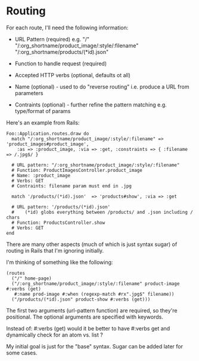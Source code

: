# Routing
For each route, I'll need the following information:

* URL Pattern (required) e.g.
  "/"
  "/:org_shortname/product_image/:style/:filename"
  "/:org_shortname/products/(*id).json"

* Function to handle request (required)

* Accepted HTTP verbs (optional, defaults ot all)

* Name (optional) - used to do "reverse routing" i.e. produce a URL from parameters

* Contraints (optional) - further refine the pattern matching e.g. type/format of params

Here's an example from Rails:

```
Foo::Application.routes.draw do
  match "/:org_shortname/product_image/:style/:filename" => 'product_images#product_image',
    :as => :product_image, :via => :get, :constraints => { :filename => /.jpg$/ }

  # URL pattern: "/:org_shortname/product_image/:style/:filename"
  # Function: ProductImagesController.product_image
  # Name: :product_image
  # Verbs: GET
  # Contraints: filename param must end in .jpg

  match '/products/(*id).json'  => 'products#show', :via => :get

  # URL pattern: '/products/(*id).json'
  #    (*id) globs everything between /products/ and .json including / chars
  # Function: ProductsController.show
  # Verbs: GET
end
```

There are many other aspects (much of which is just syntax sugar) of routing in Rails that I'm ignoring initially.

I'm thinking of something like the following:

```
(routes
  ("/" home-page)
  ("/:org_shortname/product_image/:style/:filename" product-image #:verbs (get)
   #:name prod-image #:when (regexp-match #rx".jpg$" filename))
  ("/products/(*id).json" product-show #:verbs (get)))
```

The first two arguments (url-pattern function) are required, so they're positional. The optional arguments are specified with keywords.

Instead of:  #:verbs (get)    would it be better to have  #:verbs get  and dynamically check for an atom vs. list ?

My initial goal is just for the "base" syntax. Sugar can be added later for some cases.